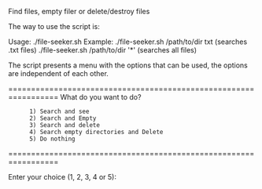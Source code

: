 Find files, empty filer or delete/destroy files


The way to use the script is:

  Usage:   ./file-seeker.sh <path> <extension> 
  Example: ./file-seeker.sh /path/to/dir txt   (searches .txt files) 
           ./file-seeker.sh /path/to/dir '*'   (searches all files)



The script presents a menu with the options that can be used, the options are independent of each other.

=================================================================
  What do you want to do?

          1) Search and see
          2) Search and Empty
          3) Search and delete
          4) Search empty directories and Delete
          5) Do nothing
=================================================================
          
Enter your choice (1, 2, 3, 4 or 5): 
